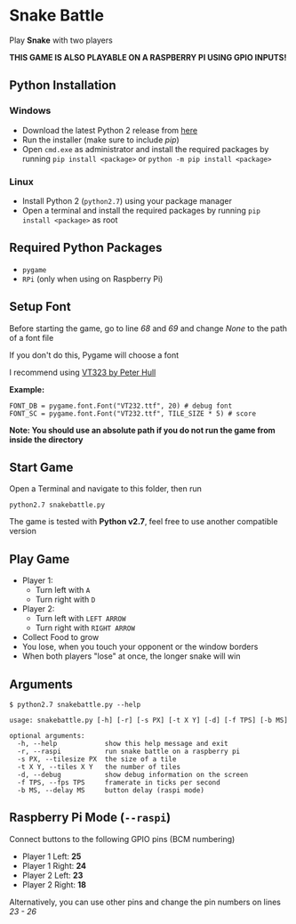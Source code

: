 # Snake Battle 

Play **Snake** with two players

**THIS GAME IS ALSO PLAYABLE ON A RASPBERRY PI USING GPIO INPUTS!**

## Python Installation

### Windows

- Download the latest Python 2 release from [here](https://www.python.org/downloads/windows/)
- Run the installer (make sure to include *pip*)
- Open `cmd.exe` as administrator and install the required packages by running `pip install <package>` or `python -m pip install <package>`

### Linux

- Install Python 2 (`python2.7`) using your package manager
- Open a terminal and install the required packages by running `pip install <package>` as root

## Required Python Packages

- `pygame`
- `RPi` (only when using on Raspberry Pi)

## Setup Font

Before starting the game, go to line *68* and *69* and change *None* to the path of a font file

If you don't do this, Pygame will choose a font

I recommend using [VT323 by Peter Hull](https://fonts.google.com/specimen/VT323 "Google Fonts")

**Example:**
   
    FONT_DB = pygame.font.Font("VT232.ttf", 20) # debug font
    FONT_SC = pygame.font.Font("VT232.ttf", TILE_SIZE * 5) # score

**Note: You should use an absolute path if you do not run the game from inside the directory**

## Start Game

Open a Terminal and navigate to this folder, then run
	
	python2.7 snakebattle.py 
	
The game is tested with **Python v2.7**, feel free to use another compatible version

## Play Game

- Player 1:
    - Turn left with `A`
    - Turn right with `D`
- Player 2:
    - Turn left with `LEFT ARROW`
    - Turn right with `RIGHT ARROW`
- Collect Food to grow
- You lose, when you touch your opponent or the window borders
- When both players "lose" at once, the longer snake will win

## Arguments

`$ python2.7 snakebattle.py --help`

    usage: snakebattle.py [-h] [-r] [-s PX] [-t X Y] [-d] [-f TPS] [-b MS]
    
    optional arguments:
      -h, --help            show this help message and exit
      -r, --raspi           run snake battle on a raspberry pi
      -s PX, --tilesize PX  the size of a tile
      -t X Y, --tiles X Y   the number of tiles
      -d, --debug           show debug information on the screen
      -f TPS, --fps TPS     framerate in ticks per second
      -b MS, --delay MS     button delay (raspi mode)
      
## Raspberry Pi Mode (`--raspi`)

Connect buttons to the following GPIO pins (BCM numbering)

- Player 1 Left: **25**
- Player 1 Right: **24**
- Player 2 Left: **23**
- Player 2 Right: **18**

Alternatively, you can use other pins and change the pin numbers on lines *23 - 26*